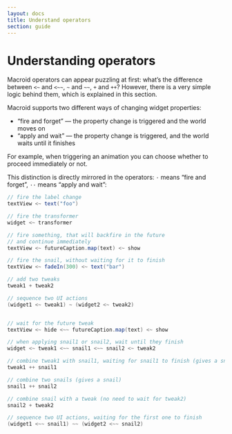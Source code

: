 ```yaml
---
layout: docs
title: Understand operators
section: guide
---
```


# Understanding operators

Macroid operators can appear puzzling at first: what’s the difference between `<~` and `<~~`,
`~` and `~~`, `+` and `++`?
However, there is a very simple logic behind them, which is explained in this section.

Macroid supports two different ways of changing widget properties:
* “fire and forget” — the property change is triggered and the world moves on
* “apply and wait” — the property change is triggered, and the world waits until it finishes

For example, when triggering an animation you can choose whether to proceed immediately or not.

This distinction is directly mirrored in the operators: `·` means “fire and forget”, `··` means “apply and wait”:

```scala
// fire the label change
textView <~ text("foo")

// fire the transformer
widget <~ transformer

// fire something, that will backfire in the future
// and continue immediately
textView <~ futureCaption.map(text) <~ show

// fire the snail, without waiting for it to finish
textView <~ fadeIn(300) <~ text("bar")

// add two tweaks
tweak1 + tweak2

// sequence two UI actions
(widget1 <~ tweak1) ~ (widget2 <~ tweak2)


// wait for the future tweak
textView <~ hide <~~ futureCaption.map(text) <~ show

// when applying snail1 or snail2, wait until they finish
widget <~ tweak1 <~~ snail1 <~~ snail2 <~ tweak2

// combine tweak1 with snail1, waiting for snail1 to finish (gives a snail)
tweak1 ++ snail1

// combine two snails (gives a snail)
snail1 ++ snail2

// combine snail with a tweak (no need to wait for tweak2)
snail2 + tweak2

// sequence two UI actions, waiting for the first one to finish
(widget1 <~~ snail1) ~~ (widget2 <~~ snail2)
```